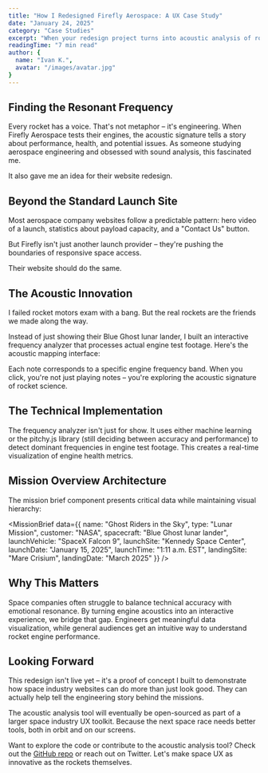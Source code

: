 ```yaml
---
title: "How I Redesigned Firefly Aerospace: A UX Case Study"
date: "January 24, 2025"
category: "Case Studies"
excerpt: "When your redesign project turns into acoustic analysis of rocket engines. A story about space UX, sound frequencies, and finding your niche."
readingTime: "7 min read"
author: {
  name: "Ivan K.",
  avatar: "/images/avatar.jpg"
}
---
```


<script>
  import Piano from '$lib/(space)/repacks/firefly/components/music/Piano.svelte';
  import HexagonPlayer from '$lib/(space)/repacks/firefly/components/mission/HexagonPlayer.svelte';
  import MissionBrief from '$lib/(space)/repacks/firefly/components/mission/MissionBrief.svelte';
  import CodeDemo from '$lib/blog/components/blocks/CodeDemo.svelte';
</script>

## Finding the Resonant Frequency

Every rocket has a voice. That's not metaphor – it's engineering. When Firefly Aerospace tests their engines, the acoustic signature tells a story about performance, health, and potential issues. As someone studying aerospace engineering and obsessed with sound analysis, this fascinated me.

It also gave me an idea for their website redesign.

## Beyond the Standard Launch Site

Most aerospace company websites follow a predictable pattern: hero video of a launch, statistics about payload capacity, and a "Contact Us" button.

But Firefly isn't just another launch provider – they're pushing the boundaries of responsive space access.

Their website should do the same.

<HexagonPlayer videoId="1045400122" />

## The Acoustic Innovation

I failed rocket motors exam with a bang. But the real rockets are the friends we made along the way. 

Instead of just showing their Blue Ghost lunar lander, I built an interactive frequency analyzer that processes actual engine test footage. Here's the acoustic mapping interface:

<Piano />

Each note corresponds to a specific engine frequency band. When you click, you're not just playing notes – you're exploring the acoustic signature of rocket science.

<!-- <CodeDemo language="typescript">
// src/lib/(space)/repacks/firefly/components/music/Piano.svelte
const notes = [
  { note: 'C5', freq: 523.25 }, // Low thrust chamber frequency
  { note: 'D5', freq: 587.33 }, // Main combustion frequency
  { note: 'E5', freq: 659.25 }, // Turbopump harmonics
  // ...
];
</CodeDemo> -->

## The Technical Implementation

The frequency analyzer isn't just for show. It uses either machine learning or the pitchy.js library (still deciding between accuracy and performance) to detect dominant frequencies in engine test footage. This creates a real-time visualization of engine health metrics.

## Mission Overview Architecture

The mission brief component presents critical data while maintaining visual hierarchy:

<MissionBrief 
  data={{
    name: "Ghost Riders in the Sky",
    type: "Lunar Mission",
    customer: "NASA",
    spacecraft: "Blue Ghost lunar lander",
    launchVehicle: "SpaceX Falcon 9",
    launchSite: "Kennedy Space Center",
    launchDate: "January 15, 2025",
    launchTime: "1:11 a.m. EST",
    landingSite: "Mare Crisium",
    landingDate: "March 2025"
  }}
/>

## Why This Matters

Space companies often struggle to balance technical accuracy with emotional resonance. By turning engine acoustics into an interactive experience, we bridge that gap. Engineers get meaningful data visualization, while general audiences get an intuitive way to understand rocket engine performance.

## Looking Forward

This redesign isn't live yet – it's a proof of concept I built to demonstrate how space industry websites can do more than just look good. They can actually help tell the engineering story behind the missions.

The acoustic analysis tool will eventually be open-sourced as part of a larger space industry UX toolkit. Because the next space race needs better tools, both in orbit and on our screens.

Want to explore the code or contribute to the acoustic analysis tool? Check out the [GitHub repo](https://github.com/yourusername/firefly-acoustic) or reach out on Twitter. Let's make space UX as innovative as the rockets themselves.